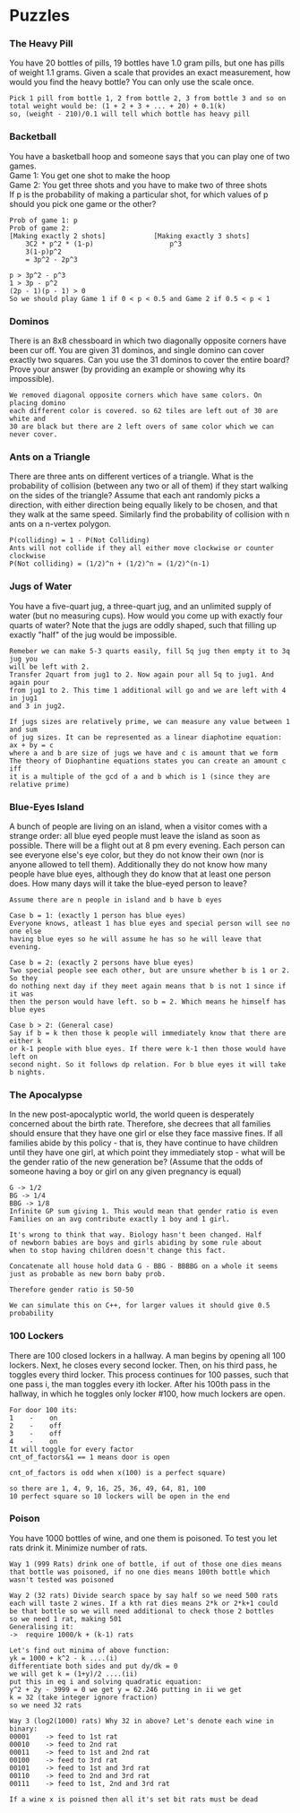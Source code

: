 # Puzzles

### The Heavy Pill

You have 20 bottles of pills, 19 bottles have 1.0 gram pills, but one has pills of weight 1.1 grams. Given a scale that provides an exact measurement, how would you find the heavy bottle? You can only use the scale once.

```text
Pick 1 pill from bottle 1, 2 from bottle 2, 3 from bottle 3 and so on
total weight would be: (1 + 2 + 3 + ... + 20) + 0.1(k)
so, (weight - 210)/0.1 will tell which bottle has heavy pill
```

### Backetball

You have a basketball hoop and someone says that you can play one of two games.  
Game 1: You get one shot to make the hoop  
Game 2: You get three shots and you have to make two of three shots  
If p is the probability of making a particular shot, for which values of p should you pick one game or the other?

```text
Prob of game 1: p
Prob of game 2:
[Making exactly 2 shots]            [Making exactly 3 shots]
    3C2 * p^2 * (1-p)                   p^3
    3(1-p)p^2
    = 3p^2 - 2p^3

p > 3p^2 - p^3
1 > 3p - p^2
(2p - 1)(p - 1) > 0
So we should play Game 1 if 0 < p < 0.5 and Game 2 if 0.5 < p < 1
```

### Dominos

There is an 8x8 chessboard in which two diagonally opposite corners have been cur off. You are given 31 dominos, and single domino can cover exactly two squares. Can you use the 31 dominos to cover the entire board? Prove your answer \(by providing an example or showing why its impossible\).

```text
We removed diagonal opposite corners which have same colors. On placing domino
each different color is covered. so 62 tiles are left out of 30 are white and 
30 are black but there are 2 left overs of same color which we can never cover.
```

### Ants on a Triangle

There are three ants on different vertices of a triangle. What is the probability of collision \(between any two or all of them\) if they start walking on the sides of the triangle? Assume that each ant randomly picks a direction, with either direction being equally likely to be chosen, and that they walk at the same speed. Similarly find the probability of collision with n ants on a n-vertex polygon.

```text
P(colliding) = 1 - P(Not Colliding)
Ants will not collide if they all either move clockwise or counter clockwise
P(Not colliding) = (1/2)^n + (1/2)^n = (1/2)^(n-1)
```

### Jugs of Water

You have a five-quart jug, a three-quart jug, and an unlimited supply of water \(but no measuring cups\). How would you come up with exactly four quarts of water? Note that the jugs are oddly shaped, such that filling up exactly "half" of the jug would be impossible.

```text
Remeber we can make 5-3 quarts easily, fill 5q jug then empty it to 3q jug you
will be left with 2.
Transfer 2quart from jug1 to 2. Now again pour all 5q to jug1. And again pour
from jug1 to 2. This time 1 additional will go and we are left with 4 in jug1
and 3 in jug2.

If jugs sizes are relatively prime, we can measure any value between 1 and sum
of jug sizes. It can be represented as a linear diaphotine equation:
ax + by = c
where a and b are size of jugs we have and c is amount that we form
The theory of Diophantine equations states you can create an amount c iff
it is a multiple of the gcd of a and b which is 1 (since they are
relative prime)
```

### Blue-Eyes Island

A bunch of people are living on an island, when a visitor comes with a strange order: all blue eyed people must leave the island as soon as possible. There will be a flight out at 8 pm every evening. Each person can see everyone else's eye color, but they do not know their own \(nor is anyone allowed to tell them\). Additionally they do not know how many people have blue eyes, although they do know that at least one person does. How many days will it take the blue-eyed person to leave?

```text
Assume there are n people in island and b have b eyes

Case b = 1: (exactly 1 person has blue eyes)
Everyone knows, atleast 1 has blue eyes and special person will see no one else
having blue eyes so he will assume he has so he will leave that evening.

Case b = 2: (exactly 2 persons have blue eyes)
Two special people see each other, but are unsure whether b is 1 or 2. So they
do nothing next day if they meet again means that b is not 1 since if it was
then the person would have left. so b = 2. Which means he himself has blue eyes

Case b > 2: (General case)
Say if b = k then those k people will immediately know that there are either k
or k-1 people with blue eyes. If there were k-1 then those would have left on
second night. So it follows dp relation. For b blue eyes it will take b nights.
```

### The Apocalypse

In the new post-apocalyptic world, the world queen is desperately concerned about the birth rate. Therefore, she decrees that all families should ensure that they have one girl or else they face massive fines. If all families abide by this policy - that is, they have continue to have children until they have one girl, at which point they immediately stop - what will be the gender ratio of the new generation be? \(Assume that the odds of someone having a boy or girl on any given pregnancy is equal\)

```text
G -> 1/2
BG -> 1/4
BBG -> 1/8
Infinite GP sum giving 1. This would mean that gender ratio is even
Families on an avg contribute exactly 1 boy and 1 girl.

It's wrong to think that way. Biology hasn't been changed. Half
of newborn babies are boys and girls abiding by some rule about
when to stop having children doesn't change this fact.

Concatenate all house hold data G - BBG - BBBBG on a whole it seems
just as probable as new born baby prob.

Therefore gender ratio is 50-50

We can simulate this on C++, for larger values it should give 0.5
probability
```

### 100 Lockers

There are 100 closed lockers in a hallway. A man begins by opening all 100 lockers. Next, he closes every second locker. Then, on his third pass, he toggles every third locker. This process continues for 100 passes, such that one pass i, the man toggles every ith locker. After his 100th pass in the hallway, in which he toggles only locker \#100, how much lockers are open.

```text
For door 100 its:
1    -    on
2    -    off
3    -    off
4    -    on
It will toggle for every factor
cnt_of_factors&1 == 1 means door is open

cnt_of_factors is odd when x(100) is a perfect square)

so there are 1, 4, 9, 16, 25, 36, 49, 64, 81, 100
10 perfect square so 10 lockers will be open in the end
```

### Poison

You have 1000 bottles of wine, and one them is poisoned. To test you let rats drink it. Minimize number of rats. 

```text
Way 1 (999 Rats) drink one of bottle, if out of those one dies means
that bottle was poisoned, if no one dies means 100th bottle which
wasn't tested was poisoned

Way 2 (32 rats) Divide search space by say half so we need 500 rats
each will taste 2 wines. If a kth rat dies means 2*k or 2*k+1 could
be that bottle so we will need additional to check those 2 bottles
so we need 1 rat, making 501
Generalising it:
->  require 1000/k + (k-1) rats

Let's find out minima of above function:
yk = 1000 + k^2 - k ....(i)
differentiate both sides and put dy/dk = 0
we will get k = (1+y)/2 ....(ii)
put this in eq i and solving quadratic equation:
y^2 + 2y - 3999 = 0 we get y = 62.246 putting in ii we get
k = 32 (take integer ignore fraction)
so we need 32 rats

Way 3 (log2(1000) rats) Why 32 in above? Let's denote each wine in
binary:
00001    -> feed to 1st rat
00010    -> feed to 2nd rat
00011    -> feed to 1st and 2nd rat
00100    -> feed to 3rd rat
00101    -> feed to 1st and 3rd rat
00110    -> feed to 2nd and 3rd rat
00111    -> feed to 1st, 2nd and 3rd rat

If a wine x is poisned then all it's set bit rats must be dead
```

